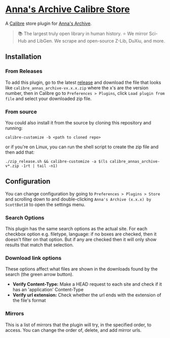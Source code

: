 # [Anna's Archive Calibre Store](https://github.com/ScottBot10/calibre_annas_archive)

A [Calibre](https://calibre-ebook.com/) store plugin for [Anna's Archive](https://annas-archive.org/).
> 📚 The largest truly open library in human history.
> ⭐️ We mirror Sci-Hub and LibGen. We scrape and open-source Z-Lib, DuXiu, and more.

## Installation
### From Releases
To add this plugin, go to the latest [release](https://github.com/ScottBot10/calibre_annas_archive/releases)
and download the file that looks like `calibre_annas_archive-vx.x.x.zip` where the x's are the version number, 
then in Calibre go to `Preferences > Plugins`, click `Load plugin from file` and select your downloaded zip file.

### From source
You could also install it from the source by cloning this repository and running:
```shell
calibre-customize -b <path to cloned repo>
```
or if you're on Linux, you can run the shell script to create the zip file and then add that:
```shell
./zip_release.sh && calibre-customize -a $(ls calibre_annas_archive-v*.zip -1rt | tail -n1)
```
## Configuration
You can change configuration by going to 
`Preferences > Plugins > Store` and scrolling down to and double-clicking `Anna's Archive (x.x.x) by ScottBot10`
to open the settings menu.

### Search Options
This plugin has the same search options as the actual site.
For each checkbox option e.g. filetype, language: if no boxes are checked, then it doesn't filter on that option.
But if any are checked then it will only show results that match that selection.

### Download link options
These options affect what files are shown in the downloads found by the search (the green arrow button).
- **Verify Content-Type:** Make a HEAD request to each site and check if it has an 'application' Content-Type
- **Verify url extension:** Check whether the url ends with the extension of the file's format

### Mirrors
This is a list of mirrors that the plugin will try, in the specified order, to access.
You can change the order of, delete, and add mirror urls.